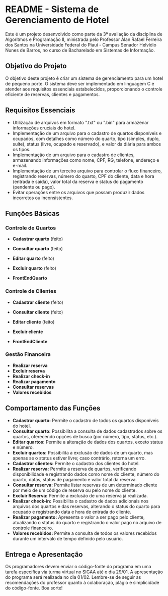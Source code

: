 # README - Sistema de Gerenciamento de Hotel

Este é um projeto desenvolvido como parte da 3ª avaliação da disciplina de Algoritmos e Programação II, ministrada pelo Professor Alan Rafael Ferreira dos Santos na Universidade Federal do Piauí - Campus Senador Helvídio Nunes de Barros, no curso de Bacharelado em Sistemas de Informação.

## Objetivo do Projeto

O objetivo deste projeto é criar um sistema de gerenciamento para um hotel de pequeno porte. O sistema deve ser implementado em linguagem C e atender aos requisitos essenciais estabelecidos, proporcionando o controle eficiente de reservas, clientes e pagamentos.

## Requisitos Essenciais

- Utilização de arquivos em formato ".txt" ou ".bin" para armazenar informações cruciais do hotel.
- Implementação de um arquivo para o cadastro de quartos disponíveis e ocupados, com detalhes como número do quarto, tipo (simples, duplo, suíte), status (livre, ocupado e reservado), e valor da diária para ambos os tipos.
- Implementação de um arquivo para o cadastro de clientes, armazenando informações como nome, CPF, RG, telefone, endereço e e-mail.
- Implementação de um terceiro arquivo para controlar o fluxo financeiro, registrando reservas, número do quarto, CPF do cliente, data e hora (entrada e saída), valor total da reserva e status do pagamento (pendente ou pago).
- Evitar operações entre os arquivos que possam produzir dados incorretos ou inconsistentes.

## Funções Básicas

### Controle de Quartos

- **Cadastrar quarto** (feito)
- **Consultar quarto** (feito)
- **Editar quarto** (feito)
- **Excluir quarto** (feito)

- **FrontEndQuarto**

### Controle de Clientes

- **Cadastrar cliente** (feito)
- **Consultar cliente** (feito)
- **Editar cliente** (feito)
- **Excluir cliente**

- **FrontEndCliente**

### Gestão Financeira

- **Realizar reserva**
- **Excluir reserva**
- **Realizar check-in**
- **Realizar pagamento**
- **Consultar reservas**
- **Valores recebidos**

## Comportamento das Funções

- **Cadastrar quarto:** Permite o cadastro de todos os quartos disponíveis do hotel.
- **Consultar quarto:** Possibilita a consulta de dados cadastrados sobre os quartos, oferecendo opções de busca (por número, tipo, status, etc.).
- **Editar quartos:** Permite a alteração de dados dos quartos, exceto status e número.
- **Excluir quartos:** Possibilita a exclusão de dados de um quarto, mas apenas se o status estiver livre; caso contrário, retorna um erro.
- **Cadastrar clientes:** Permite o cadastro dos clientes do hotel.
- **Realizar reserva:** Permite a reserva de quartos, verificando disponibilidade e registrando dados como nome do cliente, número do quarto, datas, status de pagamento e valor total da reserva.
- **Consultar reserva:** Permite listar reservas de um determinado cliente por meio de um código de reserva ou pelo nome do cliente.
- **Excluir Reserva:** Permite a exclusão de uma reserva já realizada.
- **Realizar check-in:** Possibilita o cadastro de dados adicionais nos arquivos dos quartos e das reservas, alterando o status do quarto para ocupado e registrando data e hora de entrada do cliente.
- **Realizar pagamento:** Apresenta o valor a ser pago pelo cliente, atualizando o status do quarto e registrando o valor pago no arquivo de controle financeiro.
- **Valores recebidos:** Permite a consulta de todos os valores recebidos durante um intervalo de tempo definido pelo usuário.

## Entrega e Apresentação

Os programadores devem enviar o código-fonte do programa em uma tarefa específica via turma virtual no SIGAA até o dia 29/01. A apresentação do programa será realizada no dia 01/02. Lembre-se de seguir as recomendações do professor quanto à colaboração, plágio e simplicidade do código-fonte. Boa sorte!

